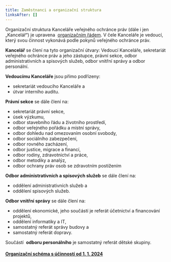 ```yaml
---
title: Zaměstnanci a organizační struktura
linksAfter: []
---
```

<p>Organizační struktura Kanceláře veřejného ochránce práv (dále i&nbsp;jen „Kancelář“) je upravena&nbsp;
<a href="organizacni_rad_2024.pdf">organizačním řádem</a>. V&nbsp;čele Kanceláře je vedoucí, který svou činnost vykonává podle pokynů veřejného ochránce práv.&nbsp;</p>
<p>
<strong>Kancelář</strong>&nbsp;se člení na&nbsp;tyto organizační útvary: Vedoucí Kanceláře, sekretariát veřejného ochránce práv a&nbsp;jeho zástupce, právní sekce, odbor administrativních a&nbsp;spisových služeb, odbor vnitřní správy a&nbsp;odbor personální.</p>
<p>
<strong>Vedoucímu Kanceláře</strong>&nbsp;jsou přímo podřízeny:</p>
<ul>
<li>sekretariát vedoucího Kanceláře a</li>
<li>útvar interního auditu.</li></ul>
<p>
<strong>Právní sekce</strong>&nbsp;se dále člení na:</p>
<ul>
<li>sekretariát právní sekce,</li>
<li>úsek výzkumu,</li>
<li>odbor stavebního řádu a&nbsp;životního prostředí,</li>
<li>odbor veřejného pořádku a&nbsp;místní správy,</li>
<li>odbor dohledu nad omezovaním osobní svobody,</li>
<li>odbor sociálního zabezpečení,</li>
<li>odbor rovného zacházení,</li>
<li>odbor justice, migrace a&nbsp;financí,</li>
<li>odbor rodiny, zdravotnictví a&nbsp;práce,</li>
<li>odbor metodiky a&nbsp;analýz,</li>
<li>odbor ochrany práv osob se zdravotním postižením</li></ul>
<p>
<strong>Odbor administrativních a&nbsp;spisových služeb</strong>&nbsp;se dále člení na:</p>
<ul>
<li>oddělení administrativních služeb a</li>
<li>oddělení spisových služeb.</li></ul>
<p>
<strong>Odbor vnitřní správy</strong>&nbsp;se dále člení na:</p>
<ul>
<li>oddělení ekonomické, jeho součástí je referát účetnictví a financování projektů,</li>
<li>oddělení informatiky a&nbsp;IT,</li>
<li>samostatný referát správy budovy a</li>
<li>samostatný referát dopravy.</li></ul>
<p>Součástí&nbsp;
<strong>odboru personálního</strong>&nbsp;je samostatný referát dětské skupiny.</p>
<h4>
<a href="organizacni_schema_2024.pdf">Organizační schéma s účinností od 1. 1. 2024</a></h4>
